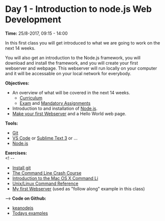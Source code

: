 # Day 1 - Introduction to node.js Web Development    

**Time:** 25/8-2017, 09:15 - 14:00

In this first class you will get introduced to what we are going to work on the next 14 weeks.   

You will also get an introduction to the Node.js framework, you will download and install the framework, and you will create your first webserver and webpage. This webserver will run locally on your computer and it will be accessable on your local network for everybody. 

**Objectives:**

* An overview of what will be covered in the next 14 weeks.
  * [Curriculum](https://github.com/ElectiveNodejs/Curriculum/blob/master/README.md )
  * [Exam](/exam-requirements/) and [Mandatory Assignments]()
* Introduction to and installation of [Node.js](https://nodejs.org/en/).
* [Make your first Webserver](/my-first-webserver/) and a Hello World web page.

**Tools:**  

* [Git](https://git-scm.com/downloads)  
* [VS Code](https://code.visualstudio.com/) or [Sublime Text 3](https://www.sublimetext.com/3) or ...    
* [Node.js](https://nodejs.org/en/)

**Exercises:**  
<! --
* [Install git](https://git-scm.com/downloads)
* [The Command Line Crash Course](http://cli.learncodethehardway.org/book/)
* [Introduction to the Mac OS X Command Li](http://blog.teamtreehouse.com/introduction-to-the-mac-os-x-command-line)
* [Unix/Linux Command Reference](https://ubuntudanmark.dk/filer/fwunixref.pdf)
* <a href="/my-first-webserver/">My first Webserver</a> (used as "follow along" example in this class)

--> 
<strong>Code on Github: </strong>
<ul>
	<li><a href="https://github.com/keanodejs">keanodejs</a></li>
	<li><a href="https://github.com/keanodejs?utf8=%E2%9C%93&amp;query=01">Todays examples</a></li>
</ul>
